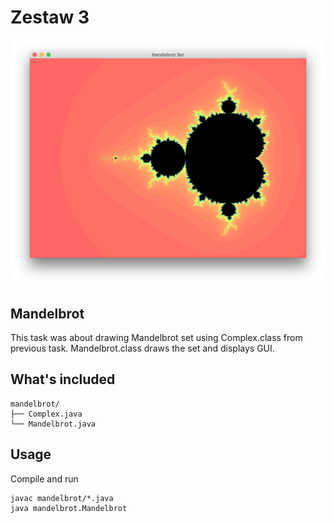 # Zestaw 3

![mandelbrot](/Java/Zestaw_3/Mandelbrot.png)

## Mandelbrot

This task was about drawing Mandelbrot set using Complex.class from previous task. Mandelbrot.class draws the set and displays GUI.

## What's included

```
mandelbrot/
├── Complex.java
└── Mandelbrot.java
```

## Usage

Compile and run

```
javac mandelbrot/*.java
java mandelbrot.Mandelbrot
```
